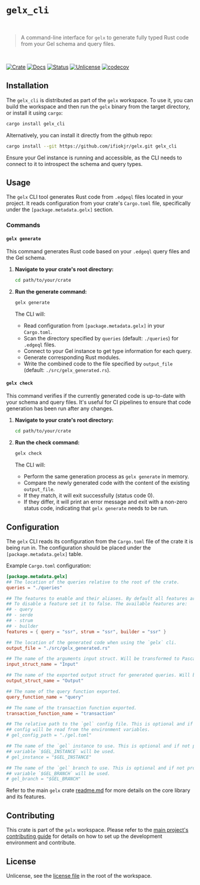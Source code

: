 # `gelx_cli`

<br />

> A command-line interface for `gelx` to generate fully typed Rust code from your Gel schema and query files.

<br />

[![Crate][crate-image]][crate-link] [![Docs][docs-image]][docs-link] [![Status][ci-status-image]][ci-status-link] [![Unlicense][unlicense-image]][unlicense-link] [![codecov][codecov-image]][codecov-link]

## Installation

The `gelx_cli` is distributed as part of the `gelx` workspace. To use it, you can build the workspace and then run the `gelx` binary from the target directory, or install it using `cargo`:

```bash
cargo install gelx_cli
```

Alternatively, you can install it directly from the github repo:

```bash
cargo install --git https://github.com/ifiokjr/gelx.git gelx_cli
```

Ensure your Gel instance is running and accessible, as the CLI needs to connect to it to introspect the schema and query types.

## Usage

The `gelx` CLI tool generates Rust code from `.edgeql` files located in your project. It reads configuration from your crate\'s `Cargo.toml` file, specifically under the `[package.metadata.gelx]` section.

### Commands

#### `gelx generate`

This command generates Rust code based on your `.edgeql` query files and the Gel schema.

1. **Navigate to your crate\'s root directory:**
   ```bash
   cd path/to/your/crate
   ```
2. **Run the generate command:**
   ```bash
   gelx generate
   ```

   The CLI will:
   - Read configuration from `[package.metadata.gelx]` in your `Cargo.toml`.
   - Scan the directory specified by `queries` (default: `./queries`) for `.edgeql` files.
   - Connect to your Gel instance to get type information for each query.
   - Generate corresponding Rust modules.
   - Write the combined code to the file specified by `output_file` (default: `./src/gelx_generated.rs`).

#### `gelx check`

This command verifies if the currently generated code is up-to-date with your schema and query files. It\'s useful for CI pipelines to ensure that code generation has been run after any changes.

1. **Navigate to your crate\'s root directory:**
   ```bash
   cd path/to/your/crate
   ```
2. **Run the check command:**
   ```bash
   gelx check
   ```

   The CLI will:
   - Perform the same generation process as `gelx generate` in memory.
   - Compare the newly generated code with the content of the existing `output_file`.
   - If they match, it will exit successfully (status code 0).
   - If they differ, it will print an error message and exit with a non-zero status code, indicating that `gelx generate` needs to be run.

## Configuration

The `gelx` CLI reads its configuration from the `Cargo.toml` file of the crate it is being run in. The configuration should be placed under the `[package.metadata.gelx]` table.

Example `Cargo.toml` configuration:

```toml
[package.metadata.gelx]
## The location of the queries relative to the root of the crate.
queries = "./queries"

## The features to enable and their aliases. By default all features are enabled.
## To disable a feature set it to false. The available features are:
## - query
## - serde
## - strum
## - builder
features = { query = "ssr", strum = "ssr", builder = "ssr" }

## The location of the generated code when using the `gelx` cli.
output_file = "./src/gelx_generated.rs"

## The name of the arguments input struct. Will be transformed to PascalCase.
input_struct_name = "Input"

## The name of the exported output struct for generated queries. Will be transformed to PascalCase.
output_struct_name = "Output"

## The name of the query function exported.
query_function_name = "query"

## The name of the transaction function exported.
transaction_function_name = "transaction"

## The relative path to the `gel` config file. This is optional and if not provided the `gel`
## config will be read from the environment variables.
# gel_config_path = "./gel.toml"

## The name of the `gel` instance to use. This is optional and if not provided the environment
## variable `$GEL_INSTANCE` will be used.
# gel_instance = "$GEL_INSTANCE"

## The name of the `gel` branch to use. This is optional and if not provided the environment
## variable `$GEL_BRANCH` will be used.
# gel_branch = "$GEL_BRANCH"
```

Refer to the main `gelx` crate [readme.md](https://github.com/ifiokjr/gelx/blob/main/readme.md) for more details on the core library and its features.

## Contributing

This crate is part of the `gelx` workspace. Please refer to the [main project's contributing guide](https://github.com/ifiokjr/gelx/blob/main/CONTRIBUTING.md) for details on how to set up the development environment and contribute.

## License

Unlicense, see the [license file](https://github.com/ifiokjr/gelx/blob/main/LICENSE) in the root of the workspace.

[crate-image]: https://img.shields.io/crates/v/gelx_cli.svg

<!-- TODO: Update when/if gelx_cli is published separately -->

[crate-link]: https://crates.io/crates/gelx_cli

<!-- TODO: Update when/if gelx_cli is published separately -->

[docs-image]: https://docs.rs/gelx_cli/badge.svg

<!-- TODO: Update when/if gelx_cli has separate docs -->

[docs-link]: https://docs.rs/gelx_cli/

<!-- TODO: Update when/if gelx_cli has separate docs -->

[ci-status-image]: https://github.com/ifiokjr/gelx/workflows/ci/badge.svg?branch=main
[ci-status-link]: https://github.com/ifiokjr/gelx/actions?query=workflow%3Aci+branch%3Amain
[unlicense-image]: https://img.shields.io/badge/license-Unlicense-blue.svg
[unlicense-link]: https://github.com/ifiokjr/gelx/blob/main/LICENSE
[codecov-image]: https://codecov.io/github/ifiokjr/gelx/graph/badge.svg?token=87K799Q78I
[codecov-link]: https://codecov.io/github/ifiokjr/gelx
